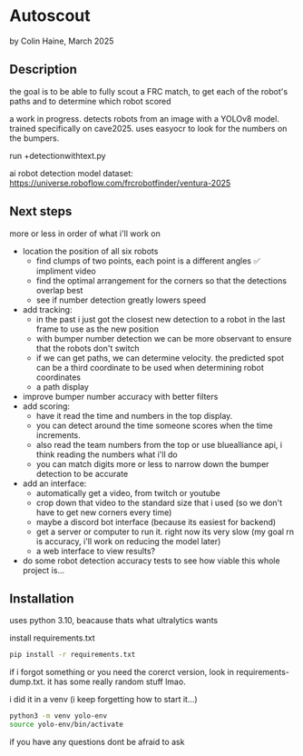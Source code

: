 # Autoscout
by Colin Haine, March 2025

## Description
the goal is to be able to fully scout a FRC match, to get each of the robot's paths and to determine which robot scored

a work in progress.
detects robots from an image with a YOLOv8 model.
trained specifically on cave2025.
uses easyocr to look for the numbers on the bumpers.

run +detectionwithtext.py

ai robot detection model dataset:
https://universe.roboflow.com/frcrobotfinder/ventura-2025 

## Next steps
more or less in order of what i'll work on
- location the position of all six robots
    - find clumps of two points, each point is a different angles
✅ impliment video
    - find the optimal arrangement for the corners so that the detections overlap best
    - see if number detection greatly lowers speed
- add tracking:
    - in the past i just got the closest new detection to a robot in the last frame to use as the new position
    - with bumper number detection we can be more observant to ensure that the robots don't switch
    - if we can get paths, we can determine velocity. the predicted spot can be a third coordinate to be used when determining robot coordinates
    - a path display
- improve bumper number accuracy with better filters
- add scoring:
    - have it read the time and numbers in the top display.
    - you can detect around the time someone scores when the time increments. 
    - also read the team numbers from the top or use bluealliance api, i think reading the numbers what i'll do
    - you can match digits more or less to narrow down the bumper detection to be accurate
- add an interface:
    - automatically get a video, from twitch or youtube
    - crop down that video to the standard size that i used (so we don't have to get new corners every time)
    - maybe a discord bot interface (because its easiest for backend)
    - get a server or computer to run it. right now its very slow (my goal rn is accuracy, i'll work on reducing the model later) 
    - a web interface to view results?
- do some robot detection accuracy tests to see how viable this whole project is...

## Installation
uses python 3.10, beacause thats what ultralytics wants

install requirements.txt
```sh
pip install -r requirements.txt
```
if i forgot something or you need the corerct version, look in requirements-dump.txt.  it has some really random stuff lmao.

i did it in a venv (i keep forgetting how to start it...)
```sh
python3 -m venv yolo-env
source yolo-env/bin/activate
```

if you have any questions dont be afraid to ask
